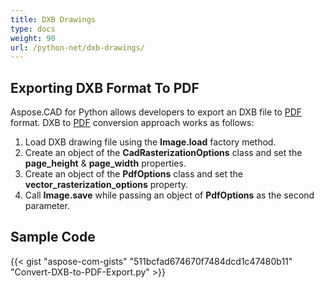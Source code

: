 ```yaml
---
title: DXB Drawings
type: docs
weight: 90
url: /python-net/dxb-drawings/
---
```


## **Exporting DXB Format To PDF**

Aspose.CAD for Python allows developers to export an DXB file to [PDF](https://docs.fileformat.com/pdf/) format. DXB to [PDF](https://docs.fileformat.com/pdf/) conversion approach works as follows:

1. Load DXB drawing file using the **Image.load** factory method.
1. Create an object of the **CadRasterizationOptions** class and set the **page_height** & **page_width** properties.
1. Create an object of the **PdfOptions** class and set the **vector_rasterization_options** property.
1. Call **Image.save** while passing an object of **PdfOptions** as the second parameter.

## Sample Code

{{< gist "aspose-com-gists" "511bcfad674670f7484dcd1c47480b11" "Convert-DXB-to-PDF-Export.py" >}}
